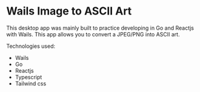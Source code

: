 # Wails Image to ASCII Art 
This desktop app was mainly built to practice developing in Go and Reactjs with Wails. This app allows you to convert a JPEG/PNG into ASCII art.

Technologies used:
- Wails
- Go
- Reactjs
- Typescript
- Tailwind css
